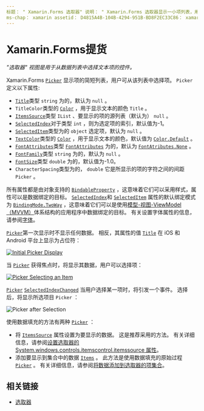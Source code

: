```yaml
---
标题： " Xamarin.Forms 选取器" 说明： " Xamarin.Forms 选取器显示一小项列表，用户可从该列表中选择项。 本文介绍如何使用选取器类从数据列表中选择文本项。 "
ms-chap： xamarin assetid： D4815A4B-104B-4294-951B-BD8F2EC33C86： xamarin 窗体作者： davidbritch： dabritch ms. 日期：02/26/2019 非 loc： [ Xamarin.Forms ， Xamarin.Essentials ]
---
```


# <a name="xamarinforms-picker"></a>Xamarin.Forms提货

_"选取器" 视图是用于从数据列表中选择文本项的控件。_

Xamarin.Forms [`Picker`](xref:Xamarin.Forms.Picker) 显示项的简短列表，用户可从该列表中选择项。 `Picker` 定义以下属性:

- [`Title`](xref:Xamarin.Forms.Picker.Title)类型 `string` 为的，默认为 `null` 。
- `TitleColor`类型的 [`Color`](xref:Xamarin.Forms.Color) ，用于显示文本的颜色 `Title` 。
- [`ItemsSource`](xref:Xamarin.Forms.Picker.ItemsSource)类型 `IList` 、要显示的项的源列表（默认为） `null` 。
- [`SelectedIndex`](xref:Xamarin.Forms.Picker.SelectedIndex)对于类型 `int` ，则为选定项的索引，默认值为-1。
- [`SelectedItem`](xref:Xamarin.Forms.Picker.SelectedItem)类型为的 `object` 选定项，默认为 `null` 。
- [`TextColor`](xref:Xamarin.Forms.Picker.TextColor)类型的 [`Color`](xref:Xamarin.Forms.Color) ，用于显示文本的颜色，默认值为 [`Color.Default`](xref:Xamarin.Forms.Color.Default) 。
- [`FontAttributes`](xref:Xamarin.Forms.Picker.FontAttributes)类型 [`FontAttributes`](xref:Xamarin.Forms.FontAttributes) 为的，默认为 [`FontAtributes.None`](xref:Xamarin.Forms.FontAttributes.None) 。
- [`FontFamily`](xref:Xamarin.Forms.Picker.FontFamily)类型 `string` 为的，默认为 `null` 。
- [`FontSize`](xref:Xamarin.Forms.Picker.FontSize)类型 `double` 为的，默认值为-1.0。
- `CharacterSpacing`类型为的， `double` 它是所显示的项的字符之间的间距 `Picker` 。

所有属性都是由对象支持的 [`BindableProperty`](xref:Xamarin.Forms.BindableProperty) ，这意味着它们可以采用样式，属性可以是数据绑定的目标。 [`SelectedIndex`](xref:Xamarin.Forms.Picker.SelectedIndex)和 [`SelectedItem`](xref:Xamarin.Forms.Picker.SelectedItem) 属性的默认绑定模式为 [`BindingMode.TwoWay`](xref:Xamarin.Forms.BindingMode.TwoWay) ，这意味着它们可以是使用[模型-视图-ViewModel （MVVM）](~/xamarin-forms/enterprise-application-patterns/mvvm.md)体系结构的应用程序中数据绑定的目标。 有关设置字体属性的信息，请参阅[字体](~/xamarin-forms/user-interface/text/fonts.md)。

[`Picker`](xref:Xamarin.Forms.Picker)第一次显示时不显示任何数据。 相反，其属性的值 [`Title`](xref:Xamarin.Forms.Picker.Title) 在 iOS 和 Android 平台上显示为占位符：

[![](images/picker-initial.png "Initial Picker Display")](images/picker-initial-large.png#lightbox "Initial Picker Display")

当 [`Picker`](xref:Xamarin.Forms.Picker) 获得焦点时，将显示其数据，用户可以选择项：

[![](images/picker-selection.png "Picker Selecting an Item")](images/picker-selection-large.png#lightbox "Picker Selecting an Item")

[`Picker`](xref:Xamarin.Forms.Picker) [`SelectedIndexChanged`](xref:Xamarin.Forms.Picker.SelectedIndexChanged) 当用户选择某一项时，将引发一个事件。 选择后，将显示所选项目 `Picker` ：

![](images/picker-after-selection.png "Picker after Selection")

使用数据填充的方法有两种 [`Picker`](xref:Xamarin.Forms.Picker) ：

- 将 [`ItemsSource`](xref:Xamarin.Forms.Picker.ItemsSource) 属性设置为要显示的数据。 这是推荐采用的方法。 有关详细信息，请参阅[设置选取器的 System.windows.controls.itemscontrol.itemssource 属性](populating-itemssource.md)。
- 添加要显示到集合中的数据 [`Items`](xref:Xamarin.Forms.Picker.Items) 。 此方法是使用数据填充的原始过程 [`Picker`](xref:Xamarin.Forms.Picker) 。 有关详细信息，请参阅[将数据添加到选取器的项集合](populating-items.md)。

## <a name="related-links"></a>相关链接

- [选取器](xref:Xamarin.Forms.Picker)
